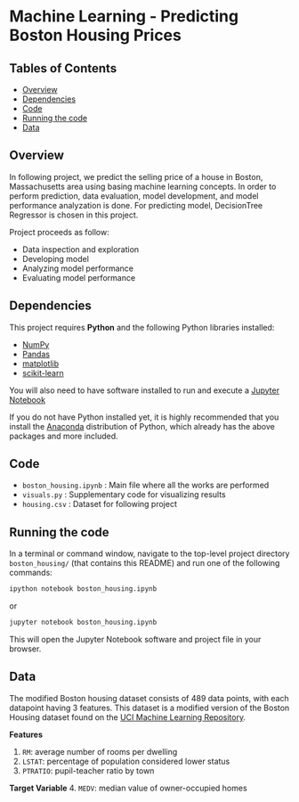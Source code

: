 # Machine Learning - Predicting Boston Housing Prices

## Tables of Contents
- [Overview](#Overview)
- [Dependencies](#Dependencies)
- [Code](#Code)
- [Running the code](#Running-the-code)
- [Data](#Data)

## Overview
In following project, we predict the selling price of a house in Boston, Massachusetts area using basing machine learning concepts. In order to perform prediction, data evaluation, model development, and model performance analyzation is done. For predicting model, DecisionTree Regressor is chosen in this project.

Project proceeds as follow:
- Data inspection and exploration
- Developing model
- Analyzing model performance
- Evaluating model performance

## Dependencies

This project requires **Python** and the following Python libraries installed:

- [NumPy](http://www.numpy.org/)
- [Pandas](http://pandas.pydata.org/)
- [matplotlib](http://matplotlib.org/)
- [scikit-learn](http://scikit-learn.org/stable/)

You will also need to have software installed to run and execute a [Jupyter Notebook](http://ipython.org/notebook.html)

If you do not have Python installed yet, it is highly recommended that you install the [Anaconda](http://continuum.io/downloads) distribution of Python, which already has the above packages and more included.

## Code

- `boston_housing.ipynb` : Main file where all the works are performed
- `visuals.py` : Supplementary code for visualizing results
- `housing.csv` : Dataset for following project

## Running the code

In a terminal or command window, navigate to the top-level project directory `boston_housing/` (that contains this README) and run one of the following commands:

```bash
ipython notebook boston_housing.ipynb
```  
or
```bash
jupyter notebook boston_housing.ipynb
```

This will open the Jupyter Notebook software and project file in your browser.

## Data

The modified Boston housing dataset consists of 489 data points, with each datapoint having 3 features. This dataset is a modified version of the Boston Housing dataset found on the [UCI Machine Learning Repository](https://archive.ics.uci.edu/ml/datasets/Housing).

**Features**
1.  `RM`: average number of rooms per dwelling
2. `LSTAT`: percentage of population considered lower status
3. `PTRATIO`: pupil-teacher ratio by town

**Target Variable**
4. `MEDV`: median value of owner-occupied homes
